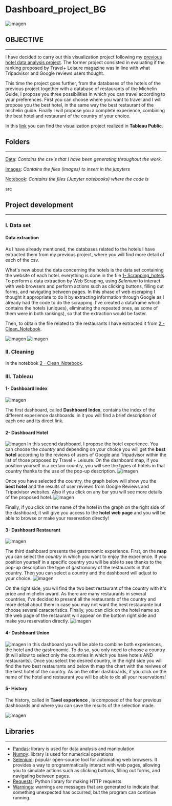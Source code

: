 # Dashboard_project_BG

![imagen](images/Portada.jpeg) 

## OBJECTIVE
---

I have decided to carry out this visualization project following my [previous hotel data analysis project](https://github.com/Belengasset/Project_Jan22_Hotels). 
The former project consisted in evaluating if the ranking proposed by Travel+ Leisure magazine was in line with what Tripadvisor and Google reviews users thought.

This time the project goes further, from the databases of the hotels of the previous project together with a database of restaurants of the Michelin Guide, I propose you three possibilities in which you can travel according to your preferences. First you can choose where you want to travel and I will propose you the best hotel, in the same way the best restaurant of the michelin guide. Finally I will propose you a complete experience, combining the best hotel and restaurant of the country of your choice.

In this [link](https://public.tableau.com/app/profile/bel.n.gasset.cortejarena7615/viz/Dashboard_project_BGC/DashboardRest?publish=yes) you can find the visualization project realized in **Tableau Public**. 


## Folders
----

[Data](https://github.com/Belengasset/Dashboard_project_BG/tree/main/Data): *Contains the csv's that I have been generating throughout the work.*

[Images](https://github.com/Belengasset/Dashboard_project_BG/tree/main/Images): *Contains the files (images) to insert in the jupyters*

[Notebook](https://github.com/Belengasset/Dashboard_project_BG/tree/main/Notebook): *Contains the files (Jupyter notebooks) where the code is*

src

## Project development
---
### **I. Data set**

#### **Data extraction**

As I have already mentioned, the databases related to the hotels I have extracted them from my previous project, where you will find more detail of each of the csv.

What's new about the data concerning the hotels is the data set containing the website of each hotel. everything is done in the file [1- Scrapping_hotels](). To perform a data extraction by Web Scraping, using *Selenium* to interact with web browsers and perform actions such as clicking buttons, filling out forms, and navigating between pages. In this phase of web escraping I thought it appropriate to do it by extracting information through Google as I already had the code to do the scrapping. I've created a dataframe which contains the hotels (uniques), eliminating the repeated ones, as some of them were in both rankings), so that the extraction would be faster.

Then, to obtain the file related to the restaurants I have extracted it from [2 - Clean_Notebook]().


![imagen](images/TripAdvisor_Logo.svg)
![imagen](images/google_reviews.png)

### **II. Cleaning**

In the notebook [2 - Clean_Notebook]().

### **III. Tableau**

#### **1- Dashboard Index**
![imagen](images/index.png)

The first dashboard, called **Dashboard Index**, contains the index of the different experience dashboards. in it you will find a brief description of each one and its direct link.

#### **2- Dashboard Hotel**

![imagen](images/best_hotel.png)
In this second dashboard, I propose the hotel experience. You can choose the *country* and depending on your choice you will get the **best hotel** according to the reviews of users of Google and Tripadvisor within the list of those proposed by Travel + Leisure.
On the dashboard map, if you position yourself in a certain country, you will see the types of hotels in that country thanks to the use of the pop-up description.
![imagen](images/Hotel_map_descemerg.png)

Once you have selected the country, the graph below will show you the **best hotel** and the results of user reviews from Google Reviews and Tripadvisor websites. Also if you click on any bar you will see more details of the proposed hotel. 
![imagen](images/Hotel_barrras_descemerg.png)

Finally, if you click on the name of the hotel in the graph on the right side of the dashboard, it will give you access to the **hotel web page** and you will be able to browse or make your reservation directly!

#### **3- Dashboard Restaurant**

![imagen](images/best_restaurant.png)

The third dashboard presents the gastronomic experience. First, on the **map** you can select the *country* in which you want to enjoy the experience. If you position yourself in a specific country you will be able to see thanks to the pop-up description the type of gastronomy of the restaurants in that country. Then you can select a country and the dashboard will adjust to your choice. 
![imagen](images/Rest_map_descemergente.png)

On the right side, you wil find the two best restaurant of the country with it's price and michelin award. 
As there are many restaurants in several countries, I've decided to present all the restaurants of the country and more detail about them in case you may not want the best restaurante but choose several caracteristics.
Finally, you can click on the hotel name so the web page of the restaurant will appear on the bottom right side and make you reservation directly.
![imagen](images/1best.png)


#### **4- Dashboard Union**
![imagen](images/Full_experience.png)
In this dashboard you will be able to combine both experiences, the hotel and the gastronomic. To do so, you only need to choose a country (it will allow to select only the countries in which you have hotels AND restaurants). Once you select the desired country, in the right side you will find the two best restaurants and below th map the chart with the reviwes of the best hotel of the country. 
As on the other dashboards, if you click on the name of the hotel and restaurant you will be able to do all your reservations!


#### **5- History**

The history, called in **Tavel experience** ,  is composed of the four previous dashboards and where you can save the results of the selection made.

![imagen](images/History.png)

## Libraries
----

- [Pandas](https://pandas.pydata.org/): library is used for data analysis and manipulation
- [Numpy](https://numpy.org/): library is used for numerical operations
- [Selenium](https://www.selenium.dev/): popular open-source tool for automating web browsers. It provides a way to programmatically interact with web pages, allowing you to simulate actions such as clicking buttons, filling out forms, and navigating between pages.
- [Requests](https://requests.readthedocs.io/en/master/): Python library for making HTTP requests
- [Warnings](https://docs.python.org/3/library/warnings.html): warnings are messages that are generated to indicate that something unexpected has occurred, but the program can continue running.


